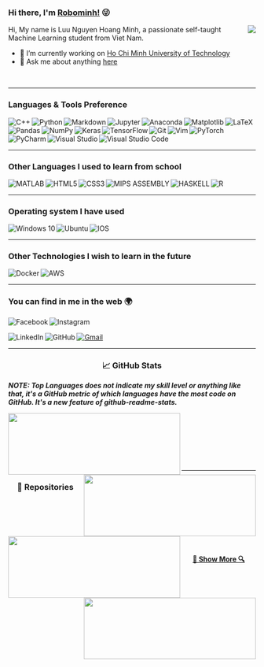 ### Hi there, I'm [Robominh!](https://github.com/Minhluu2911) :stuck_out_tongue_winking_eye:

<img align="right" src="https://visitor-badge.laobi.icu/badge?page_id=Minhluu2911.Minhluu2911">

Hi, My name is Luu Nguyen Hoang Minh, a passionate self-taught Machine Learning student from Viet Nam.

- 🔭 I’m currently working on [Ho Chi Minh University of Technology](https://edurank.org/uni/ho-chi-minh-city-university-of-technology/)
- 💬 Ask me about anything [here](https://github.com/Minhluu2911/Minhluu2911/issues)


<br/>
<hr>

### Languages & Tools Preference
<img align="left" alt="C++"  src="https://img.shields.io/badge/c++%20-%2300599C.svg?&style=for-the-badge&logo=c%2B%2B&ogoColor=white"/>
<img align="left" alt="Python" src="https://img.shields.io/badge/python%20-%2314354C.svg?&style=for-the-badge&logo=python&logoColor=white"/>
<img align="left" alt="Markdown" src="https://img.shields.io/badge/markdown-%23000000.svg?&style=for-the-badge&logo=markdown&logoColor=white"/>
<img align="left" alt="Jupyter" src="https://img.shields.io/badge/Jupyter%20-%23F37626.svg?&style=for-the-badge&logo=Jupyter&logoColor=white" />
<img align="left" alt="Anaconda" src="https://img.shields.io/badge/Anaconda-02cf17?style=for-the-badge&logo=anaconda&logoColor=white" />
<img alt="LaTeX" src="https://img.shields.io/badge/latex%20-%23008080.svg?&style=for-the-badge&logo=latex&logoColor=white"/>

<img align="left" alt="Matplotlib" src="https://img.shields.io/badge/matplotlib%20-013485.svg?&style=for-the-badge&logo=Matplotlib&logoColor=white"/>
<img align="left" alt="Pandas" src="https://img.shields.io/badge/pandas%20-%23150458.svg?&style=for-the-badge&logo=pandas&logoColor=white" />
<img align="left" alt="NumPy" src="https://img.shields.io/badge/numpy%20-%23013243.svg?&style=for-the-badge&logo=numpy&logoColor=white" />
<img align="left"  alt="Keras" src="https://img.shields.io/badge/Keras%20-%23D00000.svg?&style=for-the-badge&logo=Keras&logoColor=white"/>
<img align="left" alt="TensorFlow" src="https://img.shields.io/badge/TensorFlow%20-%23FF6F00.svg?&style=for-the-badge&logo=TensorFlow&logoColor=white" />
<img  alt="PyTorch" src="https://img.shields.io/badge/PyTorch%20-%23EE4C2C.svg?&style=for-the-badge&logo=PyTorch&logoColor=white" />


<img align="left" alt="Git" src="https://img.shields.io/badge/git%20-%23F05033.svg?&style=for-the-badge&logo=git&logoColor=white"/>
<img align="left" alt="Vim" src="https://img.shields.io/badge/VIM%20-%2311AB00.svg?&style=for-the-badge&logo=vim&logoColor=white"/>
<img align="left" alt="PyCharm" src="https://img.shields.io/badge/PyCharm-000000.svg?&style=for-the-badge&logo=PyCharm&logoColor=white"/>
<img align="left" alt="Visual Studio" src="https://img.shields.io/badge/Visual%20Studio-5C2D91.svg?&style=for-the-badge&logo=visual-studio&logoColor=white"/>
<img alt="Visual Studio Code" src="https://img.shields.io/badge/Visual%20Studio%20Code-0078d7.svg?&style=for-the-badge&logo=visual-studio-code&logoColor=white"/>


<hr>

### Other Languages I used to learn from school
<img align="left" alt="MATLAB" src="https://img.shields.io/badge/matlab%20-%23E34F26.svg?&style=for-the-badge&logo=matlab&logoColor=white"/>
<img align="left" alt="HTML5" src="https://img.shields.io/badge/html5%20-ff0000.svg?&style=for-the-badge&logo=html5&logoColor=white"/>
<img align="left" alt="CSS3" src="https://img.shields.io/badge/css3%20-%231572B6.svg?&style=for-the-badge&logo=css3&logoColor=white"/>
<img align="left" alt="MIPS ASSEMBLY" src="https://img.shields.io/badge/MIPS%20ASSEMBLY-0c9ba6.svg?&style=for-the-badge&logo=MIPS-ASSEMBLY&logoColor=white"/>
<img align="left" alt="HASKELL" src="https://img.shields.io/badge/haskell-5C2D91.svg?&style=for-the-badge&logo=haskell&logoColor=white"/>
<img alt="R" src="https://img.shields.io/badge/r-%23276DC3.svg?&style=for-the-badge&logo=r&logoColor=white"/>


<hr>

### Operating system I have used
<img align="left" alt="Windows 10" src="https://img.shields.io/badge/Windows-0078D6?style=for-the-badge&logo=windows&logoColor=white" />
<img align="left" alt="Ubuntu" src="https://img.shields.io/badge/Ubuntu-E95420?style=for-the-badge&logo=ubuntu&logoColor=white" />
<img alt="IOS" src="https://img.shields.io/badge/iOS-000000?style=for-the-badge&logo=ios&logoColor=white">


<hr>

### Other Technologies I wish to learn in the future
<img align="left" alt="Docker" src="https://img.shields.io/badge/docker%20-%230db7ed.svg?&style=for-the-badge&logo=docker&logoColor=white"/>
<img alt="AWS" src="https://img.shields.io/badge/AWS%20-%23FF9900.svg?&style=for-the-badge&logo=amazon-aws&logoColor=white"/>

<!--
<img alt="My Name" src="https://img.shields.io/badge/My%20Name%20-02cf17?style=for-the-badge&logo=Facebook&logoColor=white">
-->

<hr>

### You can find in me in the web 🌍
[<img align="left" alt="Facebook" src="https://img.shields.io/badge/Facebook%20-%231877F2.svg?&style=for-the-badge&logo=Facebook&logoColor=white"/>](https://www.facebook.com/minh.luunguyenhoang/)

[<img align="left" alt="Instagram" src="https://img.shields.io/badge/Instagram%20-%23E4405F.svg?&style=for-the-badge&logo=Instagram&logoColor=white"/>](https://www.instagram.com/lnhm_2911/)
<br/>

[<img align="left" alt="LinkedIn" src="https://img.shields.io/badge/linkedin%20-%230077B5.svg?&style=for-the-badge&logo=linkedin&logoColor=white"/>](www.linkedin.com/in/minhluu291101)

[<img align="left" alt="GitHub" src="https://img.shields.io/badge/github%20-%23121011.svg?&style=for-the-badge&logo=github&logoColor=white"/>](https://github.com/Minhluu2911)

[<img alt="Gmail" src="https://img.shields.io/badge/Gmail-D14836?style=for-the-badge&logo=gmail&logoColor=white" />](mailto:minh.luu291101@hcmut.edu.vn)


<hr>

<h3 align="center">&#x1f4c8; GitHub Stats</h3>

***NOTE: Top Languages does not indicate my skill level or anything like that, it's a GitHub metric of which languages have the most code on GitHub. It's a new feature of github-readme-stats.***

<!-- Available ranks are S+ (top 1%), S (top 25%), A++ (top 45%), A+ (top 60%), and B+ (everyone). -->
<p width="100%" align="center">
  <a href="https://github.com/Minhluu2911/github-readme-stats" title="Go to Source"><img height="125" width="350" align="left" src="https://github-readme-stats.vercel.app/api?username=Minhluu2911&show_icons=true&theme=gotham"></a>

  <a align="right" href="https://github.com/Minhluu2911/github-readme-stats">
  <img height="125" width="350" align="right" src="https://github-readme-stats.vercel.app/api/top-langs/?username=Minhluu2911&hide=&title_color=2aa889&text_color=99d1ce&icon_color=2bbc8a&bg_color=0c1014&langs_count=8&layout=compact" /></a>
</p>


<br/><br/><br/><br/><br/><br/>
<hr>

<h3 align="center">🧰 Repositories</h3>
<p width="100%" align="center">
  <a align="left" href="https://github.com/Minhluu2911/BASIC_Machine_Learning_2_months" title="Machine Learning 2 months"><img align="left" height="125" width="350" src="https://github-readme-stats.vercel.app/api/pin/?username=Minhluu2911&repo=BASIC_Machine_Learning_2_months&theme=gotham"></a>
  <a align="right" href="https://github.com/zumrudu-anka/Managing-Environment-Using-Anaconda" title="Managing-Environment-Using-Anaconda"><img align="right" height="125" width="350" src="https://github-readme-stats.vercel.app/api/pin/?username=Minhluu2911&repo=Managing-Environment-Using-Anaconda&theme=gotham"></a>
</p>


<!-- <br><br>
<p width="100%" align="center">
  
</p>
<br><br>
<p width="100%" align="center">

</p>
<br><br>
<p width="100%" align="center">
  
</p> -->


<br><br><br><br><br>
<h4 align="center">
  <a href=https://github.com/Minhluu2911?tab=repositories title="Show Repositories">🔎 Show More 🔍</a>
</h4>


